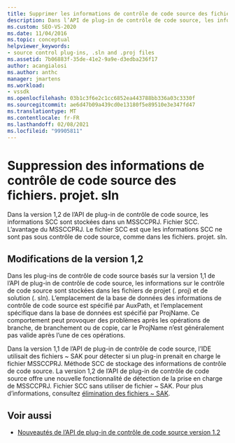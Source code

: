 ```yaml
---
title: Supprimer les informations de contrôle de code source des fichiers. projet. sln
description: Dans l’API de plug-in de contrôle de code source, les informations SCC sont stockées dans un MSSCCPRJ. Fichier SCC à la place des fichiers de projet et de solution.
ms.custom: SEO-VS-2020
ms.date: 11/04/2016
ms.topic: conceptual
helpviewer_keywords:
- source control plug-ins, .sln and .proj files
ms.assetid: 7b06883f-35de-41e2-9a9e-d3edba236f17
author: acangialosi
ms.author: anthc
manager: jmartens
ms.workload:
- vssdk
ms.openlocfilehash: 03b1c3f6e2c1cc6852ea443788bb336a03c3330f
ms.sourcegitcommit: ae6d47b09a439cd0e13180f5e89510e3e347fd47
ms.translationtype: MT
ms.contentlocale: fr-FR
ms.lasthandoff: 02/08/2021
ms.locfileid: "99905811"
---
```

# <a name="removal-of-source-control-information-from-proj-and-sln-files"></a>Suppression des informations de contrôle de code source des fichiers. projet. sln

Dans la version 1,2 de l’API de plug-in de contrôle de code source, les informations SCC sont stockées dans un MSSCCPRJ. Fichier SCC. L’avantage du MSSCCPRJ. Le fichier SCC est que les informations SCC ne sont pas sous contrôle de code source, comme dans les fichiers. projet. sln.

## <a name="version-12-changes"></a>Modifications de la version 1,2

 Dans les plug-ins de contrôle de code source basés sur la version 1,1 de l’API de plug-in de contrôle de code source, les informations sur le contrôle de code source sont stockées dans les fichiers de projet (. proj) et de solution (. sln). L’emplacement de la base de données des informations de contrôle de code source est spécifié par AuxPath, et l’emplacement spécifique dans la base de données est spécifié par ProjName. Ce comportement peut provoquer des problèmes après les opérations de branche, de branchement ou de copie, car le ProjName n’est généralement pas valide après l’une de ces opérations.

 Dans la version 1,1 de l’API de plug-in de contrôle de code source, l’IDE utilisait des fichiers ~ SAK pour détecter si un plug-in prenait en charge le fichier MSSCCPRJ. Méthode SCC de stockage des informations de contrôle de code source. La version 1,2 de l’API de plug-in de contrôle de code source offre une nouvelle fonctionnalité de détection de la prise en charge de MSSCCPRJ. Fichier SCC sans utiliser de fichier ~ SAK. Pour plus d’informations, consultez [élimination des fichiers ~ SAK](../../extensibility/internals/elimination-of-tilde-sak-files.md).

## <a name="see-also"></a>Voir aussi

- [Nouveautés de l’API de plug-in de contrôle de code source version 1.2](../../extensibility/internals/what-s-new-in-the-source-control-plug-in-api-version-1-2.md)
